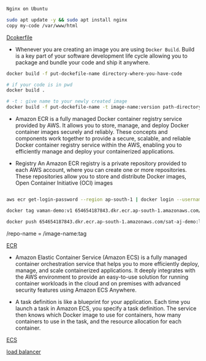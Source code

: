 ```sh
Nginx on Ubuntu 

sudo apt update -y && sudo apt install nginx 
copy my-code /var/www/html

```
[Dcokerfile](https://docs.docker.com/reference/dockerfile/)

-  Whenever you are creating an image you are using `Docker Build`. Build is a key part of your software development life cycle allowing you to package and bundle your code and ship it anywhere.

```sh
docker build -f put-dockefile-name directory-where-you-have-code

# if your code is in pwd
docker build .  

# -t : give name to your newly created image
docker build -f put-dockefile-name -t image-name:version path-directory-where-you-have-code

```

- Amazon ECR is a fully managed Docker container registry service provided by AWS. It allows you to store, manage, and deploy Docker container images securely and reliably. These concepts and components work together to provide a secure, scalable, and reliable Docker container registry service within the AWS, enabling you to efficiently manage and deploy your containerized applications.

- Registry
An Amazon ECR registry is a private repository provided to each AWS account, where you can create one or more repositories. These repositories allow you to store and distribute Docker images, Open Container Initiative (OCI) images

```sh

aws ecr get-login-password --region ap-south-1 | docker login --username AWS --password-stdin 654654187843.dkr.ecr.ap-south-1.amazonaws.com

docker tag vaman-demo:v1 654654187843.dkr.ecr.ap-south-1.amazonaws.com/sat-aj-demo:latest

docker push 654654187843.dkr.ecr.ap-south-1.amazonaws.com/sat-aj-demo:latest
```

<github-username>/repo-name = <docker-repo-name>/image-name:tag

[ECR](https://docs.aws.amazon.com/AmazonECR/latest/userguide/getting-started-cli.html)

- Amazon Elastic Container Service (Amazon ECS) is a fully managed container orchestration service that helps you to more efficiently deploy, manage, and scale containerized applications. It deeply integrates with the AWS environment to provide an easy-to-use solution for running container workloads in the cloud and on premises with advanced security features using Amazon ECS Anywhere.

- A task definition is like a blueprint for your application. Each time you launch a task in Amazon ECS, you specify a task definition. The service then knows which Docker image to use for containers, how many containers to use in the task, and the resource allocation for each container.

[ECS](https://docs.aws.amazon.com/AmazonECS/latest/developerguide/getting-started-fargate.html)

[load balancer](https://docs.aws.amazon.com/AmazonECS/latest/developerguide/service-load-balancing.html)